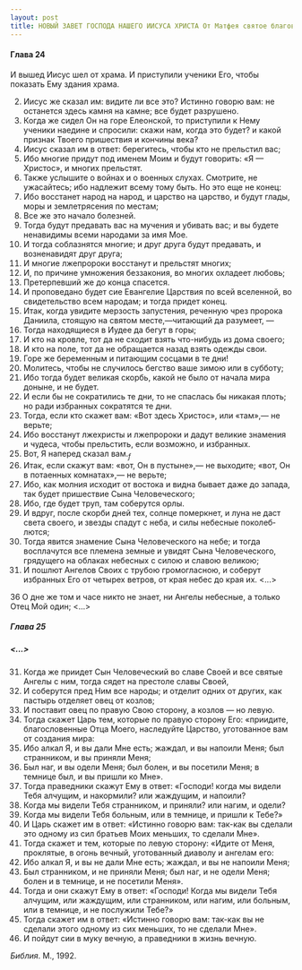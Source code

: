 ```yaml
---
layout: post
title: НОВЫЙ ЗАВЕТ ГОСПОДА НАШЕГО ИИСУСА ХРИСТА От Матфея святое благовествование
---
```


#### **Глава 24**

И вышед Иисус шел от храма. И приступили ученики Его, чтобы показать Ему
здания храма.

2.  Иисус же сказал им: видите ли все это? Истинно говорю вам: не
    останется здесь камня на камне; все будет разрушено.
3.  Когда же сидел Он на горе Елеонской, то приступили к Нему ученики
    наедине и спросили: скажи нам, когда это будет? и какой признак
    Твоего пришествия и кончины века?
4.  Иисус сказал им в ответ: берегитесь, чтобы кто не прельстил вас;
5.  Ибо многие придут под именем Моим и будут говорить: «Я — Христос», и
    многих прельстят.
6.  Также услышите о войнах и о военных слухах. Смотрите, не ужасайтесь;
    ибо надлежит всему тому быть. Но это еще не конец:
7.  Ибо восстанет народ на народ, и царство на царство, и будут глады,
    моры и землетрясения по местам;
8.  Все же это начало болезней.
9.  Тогда будут предавать вас на мучения и убивать вас; и вы будете
    ненавидимы всеми народами за имя Мое.
10. И тогда соблазнятся многие; и друг друга будут предавать, и
    возненавидят друг друга;
11. И многие лжепророки восстанут и прельстят многих;
12. И, по причине умножения беззакония, во многих охладеет любовь;
13. Претерпевший же до конца спасется.
14. И проповедано будет сие Евангелие Царствия по всей вселен­ной, во
    свидетельство всем народам; и тогда придет конец.
15. Итак, когда увидите мерзость запустения, реченную чрез пророка
    Даниила, стоящую на святом месте,—читающий да разу­меет, —
16. Тогда находящиеся в Иудее да бегут в горы;
17. И кто на кровле, тот да не сходит взять что-нибудь из дома своего;
18. И кто на поле, тот да не обращается назад взять одежды свои.
19. Горе же беременным и питающим сосцами в те дни\!
20. Молитесь, чтобы не случилось бегство ваше зимою или в субботу;
21. Ибо тогда будет великая скорбь, какой не было от начала мира доныне,
    и не будет.
22. И если бы не сократились те дни, то не спаслась бы никакая плоть; но
    ради избранных сократятся те дни.
23. Тогда, если кто скажет вам: «Вот здесь Христос», или «там»,— не
    верьте;
24. Ибо восстанут лжехристы и лжепророки и дадут великие знамения и
    чудеса, чтобы прельстить, если возможно, и избранных.
25. Вот, Я наперед сказал вам.*<sub>*f*</sub>*
26. Итак, если скажут вам: «вот, Он в пустыне»,— не выходите; «вот, Он в
    потаенных комнатах»,— не верьте;
27. Ибо, как молния исходит от востока и видна бывает даже до запада,
    так будет пришествие Сына Человеческого;
28. Ибо, где будет труп, там соберутся орлы.
29. И вдруг, после скорби дней тех, солнце померкнет, и луна не даст
    света своего, и звезды спадут с неба, и силы небесные
    поколеб­лются;
30. Тогда явится знамение Сына Человеческого на небе; и тогда
    восплачутся все племена земные и увидят Сына
    Человеческого, грядущего на облаках небесных с силою и
    славою великою;
31. И пошлют Ангелов Своих с трубою громогласною, и соберут избранных
    Его от четырех ветров, от края небес до края их. \<...\>

36 О дне же том и часе никто не знает, ни Ангелы небесные, а только Отец
Мой один; \<...\>

##### **Глава 25**

##### **\<...\>**

31. Когда же приидет Сын Человеческий во славе Своей и все святые Ангелы
    с ним, тогда сядет на престоле славы Своей,
32. И соберутся пред Ним все народы; и отделит одних от других, как
    пастырь отделяет овец от козлов;
33. И поставит овец по правую Свою сторону, а козлов — но левую.
34. Тогда скажет Царь тем, которые по правую сторону Его: «приидите,
    благословенные Отца Моего, наследуйте Царство, угото­ванное вам
    от создания мира:
35. Ибо алкал Я, и вы дали Мне есть; жаждал, и вы напоили Меня; был
    странником, и вы приняли Меня;
36. Был наг, и вы одели Меня; был болен, и вы посетили Меня; в темнице
    был, и вы пришли ко Мне».
37. Тогда праведники скажут Ему в ответ: «Господи\! когда мы видели Тебя
    алчущим, и накормили? или жаждущим, и напоили?
38. Когда мы видели Тебя странником, и приняли? или нагим, и одели?
39. Когда мы видели Тебя больным, или в темнице, и пришли к Тебе?»
40. И Царь скажет им в ответ: «Истинно говорю вам: так-как вы сделали
    это одному из сил братьев Моих меньших, то сделали Мне».
41. Тогда скажет и тем, которые по левую сторону: «Идите от Меня,
    проклятые, в огонь вечный, уготованный диаволу и ангелам его:
42. Ибо алкал Я, и вы не дали Мне есть; жаждал, и вы не напоили Меня;
43. Был странником, и не приняли Меня; был наг, и не одели Меня; болен и
    в темнице, и не посетили Меня».
44. Тогда и они скажут Ему в ответ: «Господи\! Когда мы видели Тебя
    алчущим, или жаждущим, или странником, или нагим, или больным,
    или в темнице, и не послужили Тебе?»
45. Тогда скажет им в ответ: «Истинно говорю вам: так-как вы не сделали
    этого одному из сих меньших, то не сделали Мне».
46. И пойдут сии в муку вечную, а праведники в жизнь вечную.

*Библия*. М., 1992.

